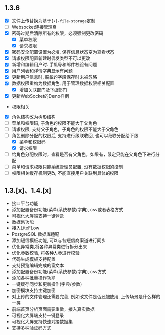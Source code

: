 ## 1.3.6
- [x] 文件上传替换为基于`[x]-file-storage`定制
- [ ] Websocket连接管理页
- [x] 密码过期后清除所有的权限，必须强制更改密码
  - [x] 菜单权限
  - [x] 请求权限
- [x] 密码安全配置设置为必填. 保存信息状态变为查看状态
- [x] 请求权限配置新建时偶发类型不可以更改
- [x] 新增和编辑用户时. 手机号和邮件校验有问题
- [x] 用户列表和详情字典显示有问题
- [x] 更新用户信息时, 脱敏的字段保存时未被忽略
- [x] 数据权限重构为数据角色, 用于管理数据权限相关配置
  - [x] 增加关联部门及下级部门
- [x] 更新WebSocket的Demo样例
- 权限相关
- [x] 角色结构改为树形结构
- [ ] 菜单和权限码, 子角色的权限不能大于父角色
- [ ] 请求权限, 支持父子角色，子角色的权限不能大于父角色
- [ ] 角色删除分配的权限后, 支持进行级联收回, 也可以级联分配给下级
    - [x] 菜单和权限码
    - [x] 请求权限
- [ ] 给角色分配权限时，查看是否有父角色，如果有，限定只能在父角色下进行分配
- [ ] 菜单和请求权限只能系统管理员配置, 没有数据权限的控制
- [ ] 权限相关缓存机制更改, 不能直接用户关联到具体的权限
## 1.3.[x]、1.4.[x]
- 接口平台功能
- 添加配置备份功能(菜单/系统参数/字典), csv或者表格方式
- 可视化大屏端支持一键登录
- 数据集功能
- 接入LiteFLow
- PostgreSQL 数据库适配
- 添加短信模板功能, 可以与各短信商渠道进行同步
- 优化异常类,将各种异常类进行拆分出来
- 优化参数校验, 将各种入参进行校验
- 代码生成模板支持配置
- 支持预览编辑完成的富文本
- 添加配置备份功能(菜单/系统参数/字典), csv方式
- 添加各种批量操作功能
- 一键缓存同步和更新操作(字典/参数)
- 加密模块支持主键加密
- 对上传的文件管理还需要完善, 例如改文件是否还被使用, 上传场景是什么样的一类
- 前端首页分析页面需要重做，接入真实数据
- 可视化大屏端支持一键登录
- 可视化大屏支持快速对接数据集
- 支持多种验证码方式

